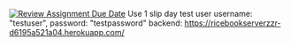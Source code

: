 [![Review Assignment Due Date](https://classroom.github.com/assets/deadline-readme-button-22041afd0340ce965d47ae6ef1cefeee28c7c493a6346c4f15d667ab976d596c.svg)](https://classroom.github.com/a/bQyPELh8)
Use 1 slip day
test user username: "testuser", password: "testpassword" 
  backend: https://ricebookserverzzr-d6195a521a04.herokuapp.com/

